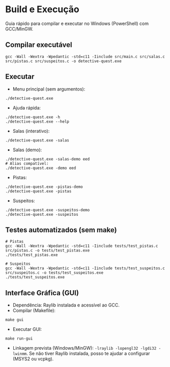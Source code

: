 # Build e Execução

Guia rápido para compilar e executar no Windows (PowerShell) com GCC/MinGW.

## Compilar executável
```
gcc -Wall -Wextra -Wpedantic -std=c11 -Iinclude src/main.c src/salas.c src/pistas.c src/suspeitos.c -o detective-quest.exe
```

## Executar
- Menu principal (sem argumentos):
```
./detective-quest.exe
```
- Ajuda rápida:
```
./detective-quest.exe -h
./detective-quest.exe --help
```
- Salas (interativo):
```
./detective-quest.exe -salas
```
- Salas (demo):
```
./detective-quest.exe -salas-demo eed
# Alias compatível:
./detective-quest.exe -demo eed
```
- Pistas:
```
./detective-quest.exe -pistas-demo
./detective-quest.exe -pistas
```
- Suspeitos:
```
./detective-quest.exe -suspeitos-demo
./detective-quest.exe -suspeitos
```

## Testes automatizados (sem make)
```
# Pistas
gcc -Wall -Wextra -Wpedantic -std=c11 -Iinclude tests/test_pistas.c src/pistas.c -o tests/test_pistas.exe
./tests/test_pistas.exe

# Suspeitos
gcc -Wall -Wextra -Wpedantic -std=c11 -Iinclude tests/test_suspeitos.c src/suspeitos.c -o tests/test_suspeitos.exe
./tests/test_suspeitos.exe
```

## Interface Gráfica (GUI)
- Dependência: Raylib instalada e acessível ao GCC.
- Compilar (Makefile):
```
make gui
```
- Executar GUI:
```
make run-gui
```
- Linkagem prevista (Windows/MinGW): `-lraylib -lopengl32 -lgdi32 -lwinmm`. Se não tiver Raylib instalada, posso te ajudar a configurar (MSYS2 ou vcpkg).